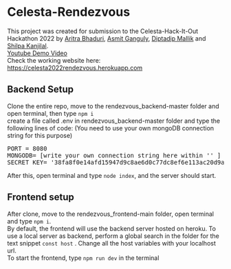 # Celesta-Rendezvous
This project was created for submission to the Celesta-Hack-It-Out Hackathon 2022 by [Aritra Bhaduri](https://github.com/aritroCoder), [Asmit Ganguly](https://github.com/asmit203), [Diptadip Mallik](https://github.com/Diptadip) and [Shilpa Kanjilal](https://github.com/ShilpaKanjilal12). 
<br>
[Youtube Demo Video](https://youtu.be/8K4hrHa99es)<br>
Check the working website here: https://celesta2022rendezvous.herokuapp.com
## Backend Setup
Clone the entire repo, move to the rendezvous_backend-master folder and open terminal, then type `npm i` <br> create a file called .env in rendezvous_backend-master folder
and type the following lines of code: (You need to use your own mongoDB connection string for this purpose) <br>
<pre>
PORT = 8080
MONGODB= [write your own connection string here within '' ]
SECRET_KEY= '38fa8f0e14afd15947d9c8ae6d0c77dc8ef6e113ac20d9a6d2d1c68c208d736a'
</pre>
After this, open terminal and type `node index`, and the server should start. <br>

## Frontend setup
After clone, move to the rendezvous_frontend-main folder, open terminal and type `npm i`. <br>
By default, the frontend will use the backend server hosted on heroku. To use a local server as backend, perform a global search in the folder for the text snippet
`const host` . Change all the host variables with your localhost url.<br>
To start the frontend, type `npm run dev` in the terminal
